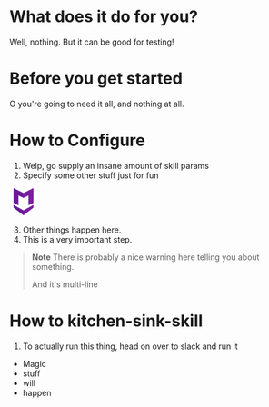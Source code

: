 # What does it do for you?

Well, nothing.  But it can be good for testing!

# Before you get started

O you're going to need it all, and nothing at all.

# How to Configure

1. Welp, go supply an insane amount of skill params
2. Specify some other stuff just for fun

![Thx adam-p, I always forget image syntax for some reason](https://github.com/adam-p/markdown-here/raw/master/src/common/images/icon48.png "Logo Title Text 1")

3.  Other things happen here.
4.  This is a very important step.

> **Note** There is probably a nice warning here telling you about something.
>
> And it's multi-line

# How to kitchen-sink-skill

1.  To actually run this thing, head on over to slack and run it

* Magic
* stuff 
* will
* happen
